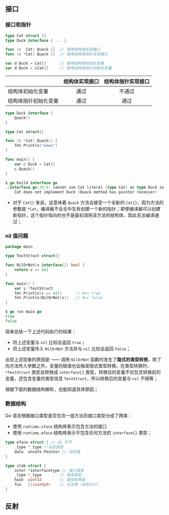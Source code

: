 ## 接口

### 接口和指针

```go
type Cat struct {}
type Duck interface { ... }

func (c  Cat) Quack {}  // 使用结构体实现接口
func (c *Cat) Quack {}  // 使用结构体指针实现接口

var d Duck = Cat{}      // 使用结构体初始化变量
var d Duck = &Cat{}     // 使用结构体指针初始化变量
```

|            | 结构体实现接口 | 结构体指针实现接口 |
| :--------- | :-----: | :-------: |
| 结构体初始化变量   |   通过    |    不通过    |
| 结构体指针初始化变量 |   通过    |    通过     |

```go
type Duck interface {
	Quack()
}

type Cat struct{}

func (c *Cat) Quack() {
	fmt.Println("meow")
}

func main() {
	var c Duck = Cat{}
	c.Quack()
}

$ go build interface.go
./interface.go:20:6: cannot use Cat literal (type Cat) as type Duck in assignment:
	Cat does not implement Duck (Quack method has pointer receiver)

```

- 对于 `Cat{}` 来说，这意味着 `Quack` 方法会接受一个全新的 `Cat{}`，因为方法的参数是 `*Cat`，编译器不会无中生有创建一个新的指针；即使编译器可以创建新指针，这个指针指向的也不是最初调用该方法的结构体，因此无法编译通过；

### nil 值问题

```go
package main

type TestStruct struct{}

func NilOrNot(v interface{}) bool {
	return v == nil
}

func main() {
	var s *TestStruct
	fmt.Println(s == nil)      // #=> true
	fmt.Println(NilOrNot(s))   // #=> false
}

$ go run main.go
true
false
```

简单总结一下上述代码执行的结果：

- 将上述变量与 `nil` 比较会返回 `true`；
- 将上述变量传入 `NilOrNot` 方法并与 `nil` 比较会返回 `false`；

出现上述现象的原因是 —— 调用 `NilOrNot` 函数时发生了**隐式的类型转换**，除了向方法传入参数之外，变量的赋值也会触发隐式类型转换。在类型转换时，`*TestStruct` 类型会转换成 `interface{}` 类型，转换后的变量不仅包含转换前的变量，还包含变量的类型信息 `TestStruct`，所以转换后的变量与 `nil` 不相等；

根据下面的数据结构解析，也能知道具体原因；

### 数据结构

Go 语言根据接口类型是否包含一组方法将接口类型分成了两类：

- 使用 `runtime.iface` 结构体表示包含方法的接口
- 使用 `runtime.eface` 结构体表示不包含任何方法的 `interface{}` 类型；

```go
type eface struct { // 16 字节
	_type *_type //动态类型
	data  unsafe.Pointer // 动态值
}

type itab struct {
    inter *interfacetype // 接口类型
    _type *_type        // 具体类型
    hash  uint32        // 类型哈希值
    fun   [1]uintptr    // 方法表（动态大小）
}
```

## 反射

















